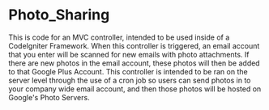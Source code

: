 Photo_Sharing
=============
This is code for an MVC controller, intended to be used inside of a CodeIgniter Framework. When this controller is triggered, an email account that you enter will be scanned for new emails with photo attachments. If there are new photos in the email account, these photos will then be added to that Google Plus Account. This controller is intended to be ran on the server level through the use of a cron job so users can send photos in to your company wide email account, and then those photos will be hosted on Google's Photo Servers. 
